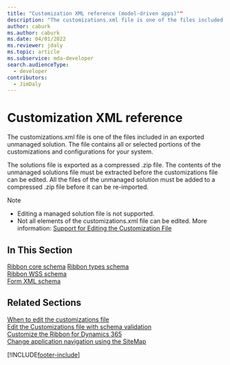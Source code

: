 ```yaml
---
title: "Customization XML reference (model-driven apps)""
description: "The customizations.xml file is one of the files included in an exported unmanaged solution. The file contains all or selected portions of the customizations and configurations for your system""
author: caburk
ms.author: caburk
ms.date: 04/01/2022
ms.reviewer: jdaly
ms.topic: article
ms.subservice: mda-developer
search.audienceType: 
  - developer
contributors: 
  - JimDaly
---
```


# Customization XML reference

<!-- https://learn.microsoft.com/dynamics365/customer-engagement/developer/customization-xml-reference -->

The customizations.xml file is one of the files included in an exported unmanaged solution. The file contains all or selected portions of the customizations and configurations for your system. 
  
 The solutions file is exported as a compressed .zip file. The contents of the unmanaged solutions file must be extracted before the customizations file can be edited. All the files of the unmanaged solution must be added to a compressed .zip file before it can be re-imported.  

> [!NOTE]
> - Editing a managed solution file is not supported.  
> - Not all elements of the customizations.xml file can be edited. More information: [Support for Editing the Customization File](/power-platform/alm/when-edit-customization-file)

## In This Section

 [Ribbon core schema](ribbon-core-schema.md) 
 [Ribbon types schema](ribbon-types-schema.md)  
 [Ribbon WSS schema](ribbon-wss-schema.md)  
 [Form XML schema](form-xml-schema.md)   

## Related Sections

[When to edit the customizations file](/power-platform/alm/when-edit-customization-file)  
[Edit the Customizations file with schema validation](edit-customizations-xml-file-schema-validation.md)  
[Customize the Ribbon for Dynamics 365](customize-commands-ribbon.md)  
[Change application navigation using the SiteMap](../../maker/model-driven-apps/create-site-map-app.md) 


[!INCLUDE[footer-include](../../includes/footer-banner.md)]
